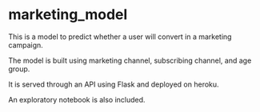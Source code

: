 # marketing_model
This is a model to predict whether a user will convert in a marketing campaign. 

The model is built using marketing channel, subscribing channel, and age group.

It is served through an API using Flask and deployed on heroku.

An exploratory notebook is also included. 
